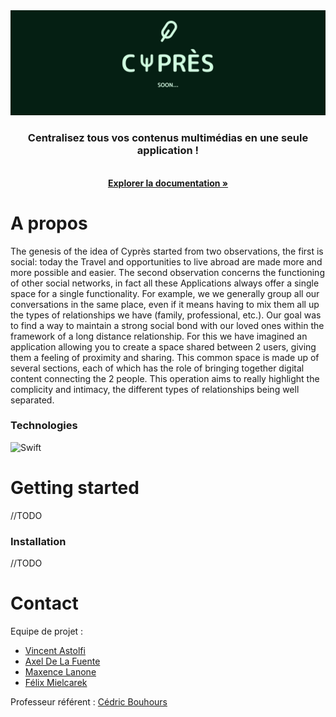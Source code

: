 <div align="center">
    <img src="Documentation/Images/banner.svg" alt="Banner">

  

  <p align="center">
    <h3>Centralisez tous vos contenus multimédias en une seule application !</h3>
    <br />
    <a href="https://codefirst.iut.uca.fr/git/CyDevs/cypres/wiki/Home"><strong>Explorer la documentation »</strong></a>
    <br />
  </p>
</div>

# A propos

The genesis of the idea of Cyprès started from two observations, the first is social: today the
Travel and opportunities to live abroad are made more and more possible and easier.
The second observation concerns the functioning of other social networks, in fact all these
Applications always offer a single space for a single functionality. For example, we
we generally group all our conversations in the same place, even if it means having to mix them all up
the types of relationships we have (family, professional, etc.).
Our goal was to find a way to maintain a strong social bond with our loved ones within the framework
of a long distance relationship. For this we have imagined an application allowing you to create a
space shared between 2 users, giving them a feeling of proximity and sharing.
This common space is made up of several sections, each of which has the role of bringing together
digital content connecting the 2 people. This operation aims to really highlight the
complicity and intimacy, the different types of relationships being well separated.

### Technologies

![Swift](https://img.shields.io/badge/Swift-FA7343?style=for-the-badge&logo=swift&logoColor=white)

# Getting started 

//TODO

### Installation

//TODO

# Contact

Equipe de projet :
* [Vincent Astolfi](https://codefirst.iut.uca.fr/git/vincent.astolfi)
* [Axel De La Fuente](https://codefirst.iut.uca.fr/git/axel.de_la_fuente) 
* [Maxence Lanone](https://codefirst.iut.uca.fr/git/maxence.lanone)
* [Félix Mielcarek](https://codefirst.iut.uca.fr/git/felix.mielcarek)

Professeur référent : [Cédric Bouhours](https://codefirst.iut.uca.fr/git/cedric.bouhours)